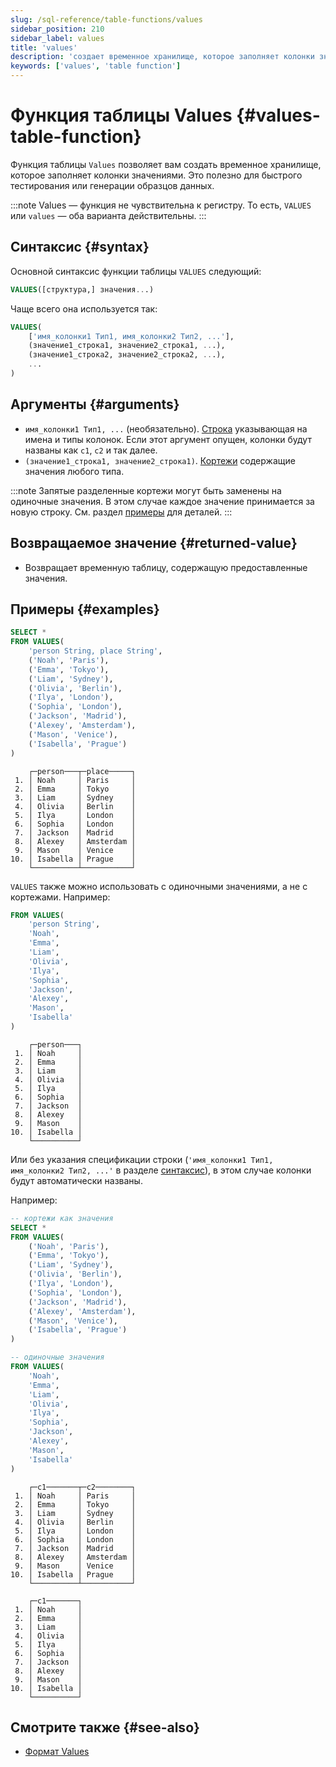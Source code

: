 ```yaml
---
slug: /sql-reference/table-functions/values
sidebar_position: 210
sidebar_label: values
title: 'values'
description: 'создает временное хранилище, которое заполняет колонки значениями.'
keywords: ['values', 'table function']
---
```



# Функция таблицы Values {#values-table-function}

Функция таблицы `Values` позволяет вам создать временное хранилище, которое заполняет 
колонки значениями. Это полезно для быстрого тестирования или генерации образцов данных.

:::note
Values — функция не чувствительна к регистру. То есть, `VALUES` или `values` — оба варианта действительны.
:::

## Синтаксис {#syntax}

Основной синтаксис функции таблицы `VALUES` следующий:

```sql
VALUES([структура,] значения...)
```

Чаще всего она используется так:

```sql
VALUES(
    ['имя_колонки1 Тип1, имя_колонки2 Тип2, ...'],
    (значение1_строка1, значение2_строка1, ...),
    (значение1_строка2, значение2_строка2, ...),
    ...
)
```

## Аргументы {#arguments}

- `имя_колонки1 Тип1, ...` (необязательно). [Строка](/sql-reference/data-types/string) 
  указывающая на имена и типы колонок. Если этот аргумент опущен, колонки будут
  названы как `c1`, `c2` и так далее.
- `(значение1_строка1, значение2_строка1)`. [Кортежи](/sql-reference/data-types/tuple) 
  содержащие значения любого типа.

:::note
Запятые разделенные кортежи могут быть заменены на одиночные значения. В этом случае
каждое значение принимается за новую строку. См. раздел [примеры](#examples) для деталей.
:::

## Возвращаемое значение {#returned-value}

- Возвращает временную таблицу, содержащую предоставленные значения.

## Примеры {#examples}

```sql title="Запрос"
SELECT *
FROM VALUES(
    'person String, place String',
    ('Noah', 'Paris'),
    ('Emma', 'Tokyo'),
    ('Liam', 'Sydney'),
    ('Olivia', 'Berlin'),
    ('Ilya', 'London'),
    ('Sophia', 'London'),
    ('Jackson', 'Madrid'),
    ('Alexey', 'Amsterdam'),
    ('Mason', 'Venice'),
    ('Isabella', 'Prague')
)
```

```response title="Ответ"
    ┌─person───┬─place─────┐
 1. │ Noah     │ Paris     │
 2. │ Emma     │ Tokyo     │
 3. │ Liam     │ Sydney    │
 4. │ Olivia   │ Berlin    │
 5. │ Ilya     │ London    │
 6. │ Sophia   │ London    │
 7. │ Jackson  │ Madrid    │
 8. │ Alexey   │ Amsterdam │
 9. │ Mason    │ Venice    │
10. │ Isabella │ Prague    │
    └──────────┴───────────┘
```

`VALUES` также можно использовать с одиночными значениями, а не с кортежами. Например:

```sql title="Запрос"
FROM VALUES(
    'person String',
    'Noah',
    'Emma',
    'Liam',
    'Olivia',
    'Ilya',
    'Sophia',
    'Jackson',
    'Alexey',
    'Mason',
    'Isabella'
)
```

```response title="Ответ"
    ┌─person───┐
 1. │ Noah     │
 2. │ Emma     │
 3. │ Liam     │
 4. │ Olivia   │
 5. │ Ilya     │
 6. │ Sophia   │
 7. │ Jackson  │
 8. │ Alexey   │
 9. │ Mason    │
10. │ Isabella │
    └──────────┘
```

Или без указания спецификации строки (`'имя_колонки1 Тип1, имя_колонки2 Тип2, ...'`
в разделе [синтаксис](#syntax)), в этом случае колонки будут автоматически названы.

Например:

```sql title="Запрос"
-- кортежи как значения
SELECT *
FROM VALUES(
    ('Noah', 'Paris'),
    ('Emma', 'Tokyo'),
    ('Liam', 'Sydney'),
    ('Olivia', 'Berlin'),
    ('Ilya', 'London'),
    ('Sophia', 'London'),
    ('Jackson', 'Madrid'),
    ('Alexey', 'Amsterdam'),
    ('Mason', 'Venice'),
    ('Isabella', 'Prague')
)

-- одиночные значения
FROM VALUES(
    'Noah',
    'Emma',
    'Liam',
    'Olivia',
    'Ilya',
    'Sophia',
    'Jackson',
    'Alexey',
    'Mason',
    'Isabella'
)
```

```response title="Ответ"
    ┌─c1───────┬─c2────────┐
 1. │ Noah     │ Paris     │
 2. │ Emma     │ Tokyo     │
 3. │ Liam     │ Sydney    │
 4. │ Olivia   │ Berlin    │
 5. │ Ilya     │ London    │
 6. │ Sophia   │ London    │
 7. │ Jackson  │ Madrid    │
 8. │ Alexey   │ Amsterdam │
 9. │ Mason    │ Venice    │
10. │ Isabella │ Prague    │
    └──────────┴───────────┘
    
    ┌─c1───────┐
 1. │ Noah     │
 2. │ Emma     │
 3. │ Liam     │
 4. │ Olivia   │
 5. │ Ilya     │
 6. │ Sophia   │
 7. │ Jackson  │
 8. │ Alexey   │
 9. │ Mason    │
10. │ Isabella │
    └──────────┘
```

## Смотрите также {#see-also}

- [Формат Values](/interfaces/formats/Values)
